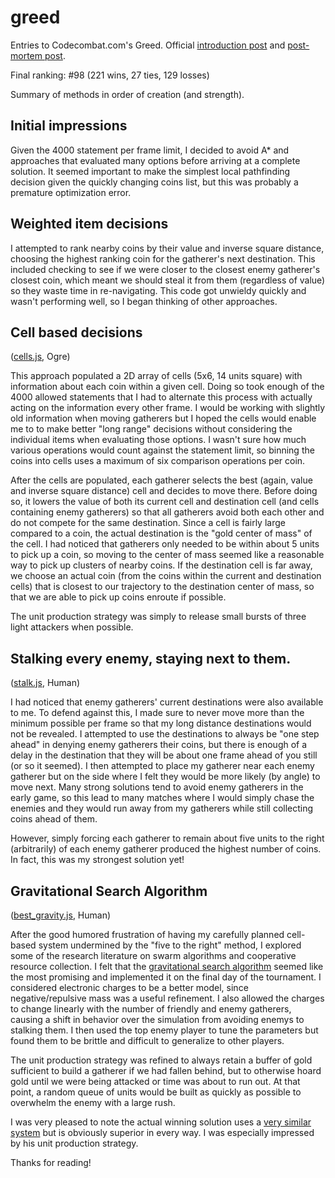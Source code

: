 greed
=====

Entries to Codecombat.com's Greed.
Official [introduction post](http://blog.codecombat.com/multiplayer-programming-tournament) and [post-mortem post](http://blog.codecombat.com/a-31-trillion-390-billion-statement-programming-war-between-545-wizards).

Final ranking: #98 (221 wins, 27 ties, 129 losses)

Summary of methods in order of creation (and strength).

## Initial impressions

Given the 4000 statement per frame limit, I decided to avoid A* and approaches that evaluated many options before arriving at a complete solution.
It seemed important to make the simplest local pathfinding decision given the quickly changing coins list, but this was probably a premature optimization error.

## Weighted item decisions

I attempted to rank nearby coins by their value and inverse square distance, choosing the highest ranking coin for the gatherer's next destination.
This included checking to see if we were closer to the closest enemy gatherer's closest coin, which meant we should steal it from them (regardless of value) so they waste time in re-navigating.
This code got unwieldy quickly and wasn't performing well, so I began thinking of other approaches.

## Cell based decisions 

([cells.js](https://github.com/justinstimatze/greed/blob/master/cells.js), Ogre)

This approach populated a 2D array of cells (5x6, 14 units square) with information about each coin within a given cell.
Doing so took enough of the 4000 allowed statements that I had to alternate this process with actually acting on the information every other frame. 
I would be working with slightly old information when moving gatherers but I hoped the cells would enable me to to make better "long range" decisions without considering the individual items when evaluating those options.
I wasn't sure how much various operations would count against the statement limit, so binning the coins into cells uses a maximum of six comparison operations per coin.

After the cells are populated, each gatherer selects the best (again, value and inverse square distance) cell and decides to move there. Before doing so, it lowers the value of both its current cell and destination cell (and cells containing enemy gatherers) so that all gatherers avoid both each other and do not compete for the same destination.
Since a cell is fairly large compared to a coin, the actual destination is the "gold center of mass" of the cell.
I had noticed that gatherers only needed to be within about 5 units to pick up a coin, so moving to the center of mass seemed like a reasonable way to pick up clusters of nearby coins.
If the destination cell is far away, we choose an actual coin (from the coins within the current and destination cells) that is closest to our trajectory to the destination center of mass, so that we are able to pick up coins enroute if possible.

The unit production strategy was simply to release small bursts of three light attackers when possible.

## Stalking every enemy, staying next to them.

([stalk.js](https://github.com/justinstimatze/greed/blob/master/stalk.js), Human)

I had noticed that enemy gatherers' current destinations were also available to me.
To defend against this, I made sure to never move more than the minimum possible per frame so that my long distance destinations would not be revealed.
I attempted to use the destinations to always be "one step ahead" in denying enemy gatherers their coins, but there is enough of a delay in the destination that they will be about one frame ahead of you still (or so it seemed).
I then attempted to place my gatherer near each enemy gatherer but on the side where I felt they would be more likely (by angle) to move next.
Many strong solutions tend to avoid enemy gatherers in the early game, so this lead to many matches where I would simply chase the enemies and they would run away from my gatherers while still collecting coins ahead of them.

However, simply forcing each gatherer to remain about five units to the right (arbitrarily) of each enemy gatherer produced the highest number of coins.
In fact, this was my strongest solution yet!

## Gravitational Search Algorithm

([best_gravity.js](https://github.com/justinstimatze/greed/blob/master/best_gravity.js), Human)

After the good humored frustration of having my carefully planned cell-based system undermined by the "five to the right" method, I explored some of the research literature on swarm algorithms and cooperative resource collection.
I felt that the [gravitational search algorithm](http://en.wikipedia.org/wiki/Swarm_intelligence#Gravitational_search_algorithm) seemed like the most promising and implemented it on the final day of the tournament.
I considered electronic charges to be a better model, since negative/repulsive mass was a useful refinement.
I also allowed the charges to change linearly with the number of friendly and enemy gatherers, causing a shift in behavior over the simulation from avoiding enemys to stalking them.
I then used the top enemy player to tune the parameters but found them to be brittle and difficult to generalize to other players.

The unit production strategy was refined to always retain a buffer of gold sufficient to build a gatherer if we had fallen behind, but to otherwise hoard gold until we were being attacked or time was about to run out. 
At that point, a random queue of units would be built as quickly as possible to overwhelm the enemy with a large rush. 

I was very pleased to note the actual winning solution uses a [very similar system](https://gist.github.com/schmatz/4d216782b46d73c45813#file-greed_human-js-L144-L221) but is obviously superior in every way. I was especially impressed by his unit production strategy.

Thanks for reading!
